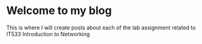 <h1>Welcome to my blog</h1>

<p>This is where I will create posts about each of the lab assignment related to IT533 Introduction to Networking</p>
